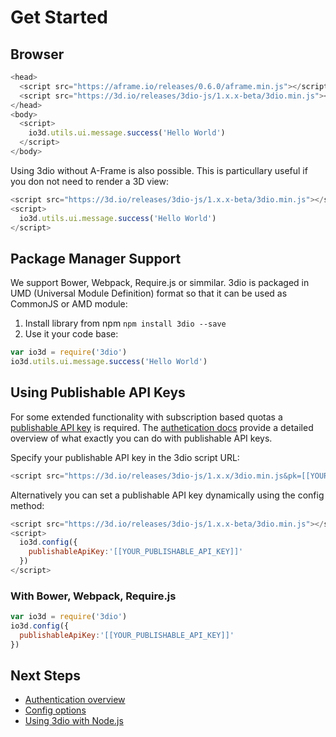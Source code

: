# Get Started



## Browser

```javascript
<head>
  <script src="https://aframe.io/releases/0.6.0/aframe.min.js"></script>
  <script src="https://3d.io/releases/3dio-js/1.x.x-beta/3dio.min.js"></script>
</head>
<body>
  <script>
    io3d.utils.ui.message.success('Hello World')
  </script>
</body>
```

Using 3dio without A-Frame is also possible. This is particullary useful if you don not need to render a 3D view: 

```javascript
<script src="https://3d.io/releases/3dio-js/1.x.x-beta/3dio.min.js"></script>
<script>
  io3d.utils.ui.message.success('Hello World')
</script>
```

## Package Manager Support
 
We support Bower, Webpack, Require.js or simmilar. 3dio is packaged in UMD (Universal Module Definition) format so that it can be used as CommonJS or AMD module:

1. Install library from npm `npm install 3dio --save`
2. Use it your code base:
  ```javascript
  var io3d = require('3dio')
  io3d.utils.ui.message.success('Hello World')
  ```

## Using Publishable API Keys

For some extended functionality with subscription based quotas a <a href="javascript:io3d.utils.ui.publishableApiKeys();">publishable API key</a> is required. The [authetication docs](authentication.md) provide a detailed overview of what exactly you can do with publishable API keys. 

Specify your publishable API key in the 3dio script URL:

```javascript
<script src="https://3d.io/releases/3dio-js/1.x.x/3dio.min.js&pk=[[YOUR_PUBLISHABLE_API_KEY]]"></script>
```

Alternatively you can set a publishable API key dynamically using the config method:
 
```javascript
<script src="https://3d.io/releases/3dio-js/1.x.x-beta/3dio.min.js"></script>
<script>
  io3d.config({
    publishableApiKey:'[[YOUR_PUBLISHABLE_API_KEY]]'
  })
</script>
```

### With Bower, Webpack, Require.js 

```javascript
var io3d = require('3dio')
io3d.config({
  publishableApiKey:'[[YOUR_PUBLISHABLE_API_KEY]]'
})
```

## Next Steps

* [Authentication overview](authentication.md)
* [Config options](configs.md)
* [Using 3dio with Node.js](get-started-node-server.md)